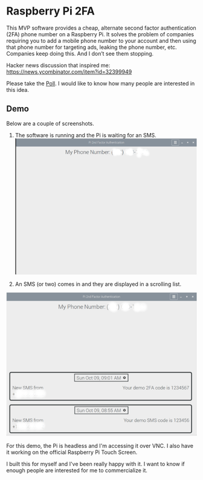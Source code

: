 # Raspberry Pi 2FA

This MVP software provides a cheap, alternate second factor authentication (2FA) phone number on a Raspberry Pi.  It solves the problem of companies requiring you to add a mobile phone number to your account and then using that phone number for targeting ads, leaking the phone number, etc. Companies keep doing this.  And I don’t see them stopping.

Hacker news discussion that inspired me:
https://news.ycombinator.com/item?id=32399949

Please take the [Poll](https://github.com/another2020githubuser/pi2fa-mvp/discussions/2).  I would like to know how many people are interested in this idea.
## Demo
Below are a couple of screenshots.
1.  The software is running and the Pi is waiting for an SMS.  <br />
![Screenshot](waiting.png)  

2.  An SMS (or two) comes in and they are displayed in a scrolling list.

![Screenshot](with-messages.png)

For this demo, the Pi is headless and I'm accessing it over VNC.  I also have it working on the official Raspberry Pi Touch Screen.

I built this for myself and I've been really happy with it.  I want to know if enough people are interested for me to commercialize it.


